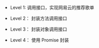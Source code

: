 + Level 1:
  调用接口，实现网易云的推荐歌单
  
+ Level 2：
  封装方法调用接口
  
+ Level 3：
  封装对象调用接口
  
+ Level 4：
  使用 Promise 封装 
